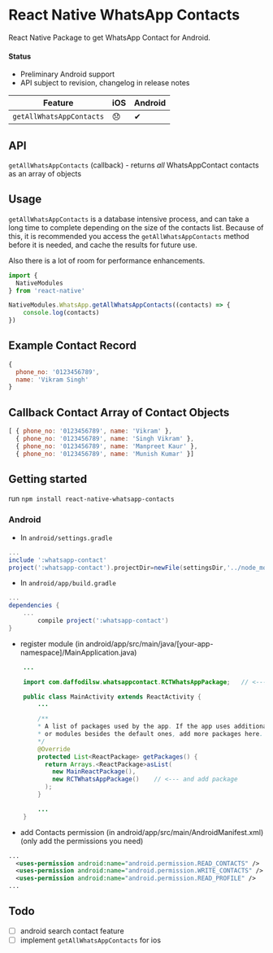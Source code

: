 # React Native WhatsApp Contacts
React Native Package to get WhatsApp Contact for Android.
#### Status
* Preliminary Android support
* API subject to revision, changelog in release notes  

| Feature | iOS | Android |
| ------- | --- | ------- |
| `getAllWhatsAppContacts`  |  😞   | ✔ |



## API
`getAllWhatsAppContacts` (callback) - returns *all* WhatsAppContact contacts as an array of objects  

## Usage
`getAllWhatsAppContacts` is a database intensive process, and can take a long time to complete depending on the size of the contacts list. Because of this, it is recommended you access the `getAllWhatsAppContacts` method before it is needed, and cache the results for future use.

Also there is a lot of room for performance enhancements.

```js
import {
  NativeModules
} from 'react-native'

NativeModules.WhatsApp.getAllWhatsAppContacts((contacts) => {
    console.log(contacts)
})
```

## Example Contact Record
```js
{
  phone_no: '0123456789',
  name: 'Vikram Singh'
}
```

## Callback Contact Array of Contact Objects
```js
[ { phone_no: '0123456789', name: 'Vikram' },
  { phone_no: '0123456789', name: 'Singh Vikram' },
  { phone_no: '0123456789', name: 'Manpreet Kaur' },
  { phone_no: '0123456789', name: 'Munish Kumar' }]
```

## Getting started
run `npm install react-native-whatsapp-contacts`

### Android
* In `android/settings.gradle`
```gradle
...
include ':whatsapp-contact'
project(':whatsapp-contact').projectDir=newFile(settingsDir,'../node_modules/react-native-whatsapp-android/whatsappcontact')

```

* In `android/app/build.gradle`
```gradle
...
dependencies {
    ...
        compile project(':whatsapp-contact')
}
```

* register module (in android/app/src/main/java/[your-app-namespace]/MainApplication.java)
```java
	...

	import com.daffodilsw.whatsappcontact.RCTWhatsAppPackage; 	// <--- import module!

	public class MainActivity extends ReactActivity {
		...

	   	/**
	   	* A list of packages used by the app. If the app uses additional views
	   	* or modules besides the default ones, add more packages here.
	   	*/
	    @Override
	    protected List<ReactPackage> getPackages() {
	      return Arrays.<ReactPackage>asList(
	        new MainReactPackage(),
	        new RCTWhatsAppPackage() 	// <--- and add package
	      );
	    }

    	...
    }
```

* add Contacts permission (in android/app/src/main/AndroidManifest.xml)
(only add the permissions you need)
```xml
...
  <uses-permission android:name="android.permission.READ_CONTACTS" />
  <uses-permission android:name="android.permission.WRITE_CONTACTS" />
  <uses-permission android:name="android.permission.READ_PROFILE" />
...
```

## Todo
- [ ] android search contact feature
- [ ] implement `getAllWhatsAppContacts` for ios
